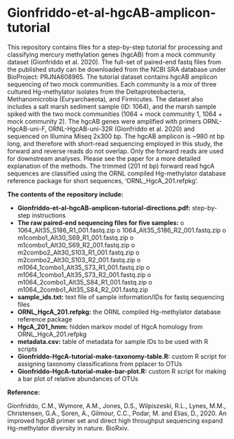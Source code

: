 # Gionfriddo-et-al-hgcAB-amplicon-tutorial
This repository contains files for a step-by-step tutorial for processing and classifying mercury methylation genes (hgcAB) from a mock community dataset (Gionfriddo et al. 2020). The full-set of paired-end fastq files from the published study can be downloaded from the NCBI SRA database under BioProject: PRJNA608965. The tutorial dataset contains hgcAB amplicon sequencing of two mock communities. Each community is a mix of three cultured Hg-methylator isolates from the Deltaproteobacteria, Methanomicrobia (Euryarchaeota), and Firmicutes. The dataset also includes a salt marsh sediment sample (ID: 1064), and the marsh sample spiked with the two mock communities (1064 + mock community 1, 1064 + mock community 2). The hgcAB genes were amplified with primers ORNL-HgcAB-uni-F, ORNL-HgcAB-uni-32R (Gionfriddo et al. 2020) and sequenced on Illumina Miseq 2x300 bp. The hgcAB amplicon is ~980 nt bp long, and therefore with short-read sequencing employed in this study, the forward and reverse reads do not overlap. Only the forward reads are used for downstream analyses. Please see the paper for a more detailed explanation of the methods. The trimmed (201 nt bp) forward read hgcA sequences are classified using the ORNL compiled Hg-methylator database reference package for short sequences, ‘ORNL_HgcA_201.refpkg’.

<b>The contents of the repository include:</b>

* <b>Gionfriddo-et-al-hgcAB-amplicon-tutorial-directions.pdf:</b> step-by-step instructions
* <b>The raw paired-end sequencing files for five samples:</b>
  o	1064_Alt35_S186_R1_001.fastq.zip
  o	1064_Alt35_S186_R2_001.fastq.zip
  o	m1combo1_Alt30_S69_R1_001.fastq.zip
  o	m1combo1_Alt30_S69_R2_001.fastq.zip
  o	m2combo2_Alt30_S103_R1_001.fastq.zip
  o	m2combo2_Alt30_S103_R2_001.fastq.zip
  o	m1064_1combo1_Alt35_S73_R1_001.fastq.zip
  o	m1064_1combo1_Alt35_S73_R2_001.fastq.zip
  o	m1064_2combo1_Alt35_S84_R1_001.fastq.zip
  o	m1064_2combo1_Alt35_S84_R2_001.fastq.zip
*	<b>sample_ids.txt:</b> text file of sample information/IDs for fastq sequencing files
*	<b>ORNL_HgcA_201.refpkg:</b> the ORNL compiled Hg-methylator database reference package
*	<b>HgcA_201_hmm:</b> hidden markov model of HgcA homology from ORNL_HgcA_201.refpkg
*	<b>metadata.csv:</b> table of metadata for sample IDs to be used with R scripts
*	<b>Gionfriddo-HgcA-tutorial-make-taxonomy-table.R:</b> custom R script for assigning taxonomy classifications from pplacer to OTUs
*	<b>Gionfriddo-HgcA-tutorial-make-bar-plot.R:</b> custom R script for making a bar plot of relative abundances of OTUs

<b>Reference:</b>

Gionfriddo, C.M., Wymore, A.M., Jones, D.S., Wilpiszeski, R.L., Lynes, M.M., Christensen, G.A., Soren, A., Gilmour, C.C., Podar, M. and Elias, D., 2020. An improved hgcAB primer set and direct high throughput sequencing expand Hg-methylator diversity in nature. BioRxiv.

